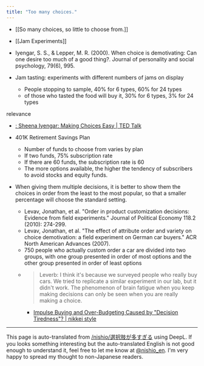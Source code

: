 ```yaml
---
title: "Too many choices."
---
```


- [[So many choices, so little to choose from.]]
- [[Jam Experiments]]
- Iyengar, S. S., & Lepper, M. R. (2000). When choice is demotivating: Can one desire too much of a good thing?. Journal of personality and social psychology, 79(6), 995.

- Jam tasting: experiments with different numbers of jams on display
    - People stopping to sample, 40% for 6 types, 60% for 24 types
    - of those who tasted the food will buy it, 30% for 6 types, 3% for 24 types

relevance
- [: Sheena Iyengar: Making Choices Easy | TED Talk](https://www.ted.com/talks/sheena_iyengar_choosing_what_to_choose/transcript?language=ja)
- 401K Retirement Savings Plan
    - Number of funds to choose from varies by plan
    - If two funds, 75% subscription rate
    - If there are 60 funds, the subscription rate is 60
    - The more options available, the higher the tendency of subscribers to avoid stocks and equity funds.

- When giving them multiple decisions, it is better to show them the choices in order from the least to the most popular, so that a smaller percentage will choose the standard setting.
    - Levav, Jonathan, et al. "Order in product customization decisions: Evidence from field experiments." Journal of Political Economy 118.2 (2010): 274-299.
    - Levav, Jonathan, et al. "The effect of attribute order and variety on choice demotivation: a field experiment on German car buyers." ACR North American Advances (2007).
    - 750 people who actually custom order a car are divided into two groups, with one group presented in order of most options and the other group presented in order of least options
    - > Leverb: I think it's because we surveyed people who really buy cars. We tried to replicate a similar experiment in our lab, but it didn't work. The phenomenon of brain fatigue when you keep making decisions can only be seen when you are really making a choice.
        - [Impulse Buying and Over-Budgeting Caused by "Decision Tiredness"? | nikkei style](https://style.nikkei.com/article/DGXMZO1403642014032017000000?channel=DF141120161353&page=3)

---
This page is auto-translated from [/nishio/選択肢が多すぎる](https://scrapbox.io/nishio/選択肢が多すぎる) using DeepL. If you looks something interesting but the auto-translated English is not good enough to understand it, feel free to let me know at [@nishio_en](https://twitter.com/nishio_en). I'm very happy to spread my thought to non-Japanese readers.